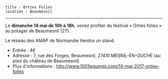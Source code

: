     title : Orties Folies
    location : Beaumesnil
---

Le **dimanche 14 mai de 10h à 18h**, venez profiter du festival « Orties folies » au potager de Beaumesnil (27).

Le réseau des AMAP de Normandie tiendra un stand.

 - Entrée : 4€
 - Adresse : 7, rue des Forges, Beaumesnil, 27410 MESNIL-EN-OUCHE (au pied du château de Beaumesnil)
 - Plus d'informations : <http://www.1001legumes.com/14-mai-2017-orties-folies>

 
